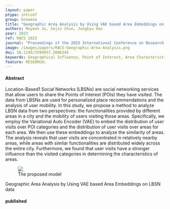 ```yaml
---
layout: paper
ptype: intconf 
group: knowevo
title: "Geographic Area Analysis by Using VAE based Area Embeddings on LBSN data"
authors: Muyeon Jo, Sejin Chun, Jungkyu Han
year: 2023
ref: RACS 2023
journal: "Proceedings of the 2023 International Conference on Research in Adaptive and Convergent Systems"
image: /images/papers/RACS-Geographic-Area-Analysis.png
doi: 10.1145/3599957.3606245
keywords: Geographical Influence, Point of Interest, Area Characteristics, Location-based Social Network
feature: RESEARCH;
---
```


<h4><span class="badge badge-info">Abstract</span></h4>
Location-Based1 Social Networks (LBSNs) are social networking services that allow users to share the Points of Interest (POIs) they have visited. The data from LBSNs are used for personalized place recommendations and the analysis of user mobility. In this study, we propose a method to analyze LBSN data from two perspectives: the functionalities provided by different areas in a city and the mobility of users visiting those areas. Specifically, we employ the Variational Auto Encoder (VAE) to embed the distribution of user visits over POI categories and the distribution of user visits over areas for each area. We then use these embeddings to analyze the similarity of areas. The analysis reveals that user visits are concentrated in relatively nearby areas, while areas with similar functionalities are distributed widely across the entire city. Furthermore, we found that user visits have a stronger influence than the visited categories in determining the characteristics of areas.

<figure>
    <img class="pull-left pad-right media-object d-none d-sm-block" src="{{ page.image }}">
    <figcaption>The proposed model</figcaption>
</figure>


<div class="alert alert-warning" role="alert">
   Geographic Area Analysis by Using VAE based Area Embeddings on LBSN data
</div>

<h4><span class="badge badge-info">published</span></h4>